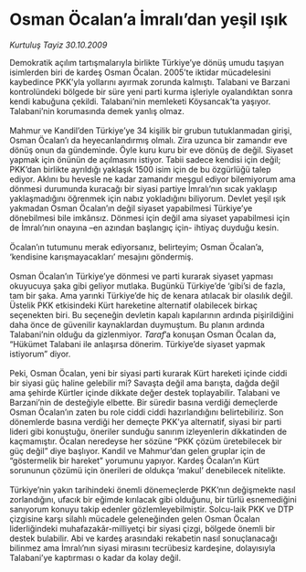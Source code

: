 # Osman Öcalan’a İmralı’dan yeşil ışık

*Kurtuluş Tayiz 30.10.2009*

<div class="taraf_structure_2col_1zq">
<div class="margen_n">



 <p>Demokratik açılım tartışmalarıyla birlikte Türkiye’ye dönüş umudu taşıyan isimlerden biri de kardeş Osman Öcalan. 2005’te iktidar mücadelesini kaybedince PKK’yla yollarını ayırmak zorunda kalmıştı. Talabani ve Barzani kontrolündeki bölgede bir süre yeni parti kurma işleriyle oyalandıktan sonra kendi kabuğuna çekildi. Talabani’nin memleketi Köysancak’ta yaşıyor. Talabani’nin korumasında demek yanlış olmaz. <br/><br/>Mahmur ve Kandil’den Türkiye’ye 34 kişilik bir grubun tutuklanmadan girişi, Osman Öcalan’ı da heyecanlandırmış olmalı. Zira uzunca bir zamandır eve dönüş onun da gündeminde. Öyle kuru kuru bir eve dönüş de değil. Siyaset yapmak için önünün de açılmasını istiyor. Tabii sadece kendisi için değil; PKK’dan birlikte ayrıldığı yaklaşık 1500 isim için de bu özgürlüğü talep ediyor. Aklını bu hevesle ne kadar zamandır meşgul ediyor bilemiyorum ama dönmesi durumunda kuracağı bir siyasi partiye İmralı’nın sıcak yaklaşıp yaklaşmadığını öğrenmek için nabız yokladığını biliyorum. Devlet yeşil ışık yakmadan Osman Öcalan’ın değil siyaset yapabilmesi Türkiye’ye dönebilmesi bile imkânsız. Dönmesi için değil ama siyaset yapabilmesi için de İmralı’nın onayına –en azından başlangıç için- ihtiyaç duyduğu kesin. <br/><br/>Öcalan’ın tutumunu merak ediyorsanız, belirteyim; Osman Öcalan’a, ‘kendisine karışmayacakları’ mesajını göndermiş. <br/><br/>Osman Öcalan’ın Türkiye’ye dönmesi ve parti kurarak siyaset yapması okuyucuya şaka gibi geliyor mutlaka. Bugünkü Türkiye’de ‘gibi’si de fazla, tam bir şaka. Ama yarınki Türkiye’de hiç de kenara atılacak bir olasılık değil. Üstelik PKK etkisindeki Kürt hareketine alternatif olabilecek birkaç seçenekten biri. Bu seçeneğin devletin kapalı kapılarının ardında pişirildiğini daha önce de güvenilir kaynaklardan duymuştum. Bu planın ardında Talabani’nin olduğu da gizlenmiyor. <i>Taraf</i>’a konuşan Osman Öcalan da, “Hükümet Talabani ile anlaşırsa dönerim. Türkiye’de siyaset yapmak istiyorum” diyor. <br/><br/>Peki, Osman Öcalan, yeni bir siyasi parti kurarak Kürt hareketi içinde ciddi bir siyasi güç haline gelebilir mi? Savaşta değil ama barışta, dağda değil ama şehirde Kürtler içinde dikkate değer destek toplayabilir. Talabani ve Barzani’nin de desteğiyle elbette. Bir süredir basına verdiği demeçlerde Osman Öcalan’ın zaten bu role ciddi ciddi hazırlandığını belirtebiliriz. Son dönemlerde basına verdiği her demeçte PKK’ya alternatif, siyasi bir parti lideri gibi konuştuğu, öneriler sunduğu sanırım izleyenlerin dikkatinden de kaçmamıştır. Öcalan neredeyse her sözüne “PKK çözüm üretebilecek bir güç değil” diye başlıyor. Kandil ve Mahmur’dan gelen gruplar için de “göstermelik bir hareket” yorumunu yapıyor. Kardeş Öcalan’ın Kürt sorununun çözümü için önerileri de oldukça ‘makul’ denebilecek nitelikte. <br/><br/>Türkiye’nin yakın tarihindeki önemli dönemeçlerde PKK’nın değişmekte nasıl zorlandığını, ufacık bir eğimde kırılacak gibi olduğunu, bir türlü esnemediğini sanıyorum konuyu takip edenler gözlemleyebilmiştir. Solcu-laik PKK ve DTP çizgisine karşı silahlı mücadele geleneğinden gelen Osman Öcalan liderliğindeki muhafazakâr-milliyetçi bir siyasi çizgi, bölgede önemli bir destek bulabilir. Abi ve kardeş arasındaki rekabetin nasıl sonuçlanacağı bilinmez ama İmralı’nın siyasi mirasını tecrübesiz kardeşine, dolayısıyla Talabani’ye kaptırması o kadar da kolay değil.</p>
<br/>
<br/>
<br/>



<br/>


<div id="taraf_not">
</div>

</div>


</div>
